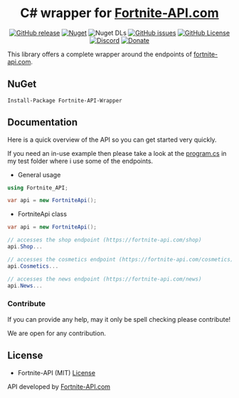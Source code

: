 <div align="center">

# C# wrapper for [Fortnite-API.com](https://fortnite-api.com)

[![GitHub release](https://img.shields.io/github/v/release/Fortnite-API/csharp-wrapper)](https://github.com/Fortnite-API/csharp-wrapper/releases/latest) [![Nuget](https://img.shields.io/nuget/v/Fortnite-API-Wrapper)](https://www.nuget.org/packages/Fortnite-API-Wrapper) ![Nuget DLs](https://img.shields.io/nuget/dt/Fortnite-API-Wrapper) [![GitHub issues](https://img.shields.io/github/issues/Fortnite-API/csharp-wrapper)](https://github.com/Fortnite-API/csharp-wrapper/issues) [![GitHub License](https://img.shields.io/github/license/Fortnite-API/csharp-wrapper)](https://github.com/Fortnite-API/csharp-wrapper/blob/master/LICENSE) [![Discord](https://img.shields.io/discord/621452110558527502)](https://fortnite-api.com/discord) [![Donate](https://img.shields.io/badge/donate-PayPal-blue.svg)](https://fortnite-api.com/paypal)

</div>

This library offers a complete wrapper around the endpoints of [fortnite-api.com](https://fortnite-api.com).

## NuGet

    Install-Package Fortnite-API-Wrapper

## Documentation

Here is a quick overview of the API so you can get started very quickly.

If you need an in-use example then please take a look at the [program.cs](https://github.com/Fortnite-API/csharp-wrapper/blob/master/src/Fortnite-API.Test/Program.cs) in my test folder where i use some of the endpoints.

- General usage

```cs
using Fortnite_API;

var api = new FortniteApi();
```

- FortniteApi class

```cs
var api = new FortniteApi();

// accesses the shop endpoint (https://fortnite-api.com/shop)
api.Shop...

// accesses the cosmetics endpoint (https://fortnite-api.com/cosmetics)
api.Cosmetics...

// accesses the news endpoint (https://fortnite-api.com/news)
api.News...
```

### Contribute

If you can provide any help, may it only be spell checking please contribute!

We are open for any contribution.

## License

- Fortnite-API (MIT) [License](https://github.com/Fortnite-API/csharp-wrapper/blob/master/LICENSE "MIT License")

API developed by [Fortnite-API.com](https://fortnite-api.com/about)
